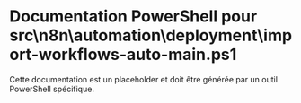 # Documentation PowerShell pour src\n8n\automation\deployment\import-workflows-auto-main.ps1

Cette documentation est un placeholder et doit être générée par un outil PowerShell spécifique.
